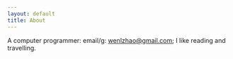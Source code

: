 ```yaml
---
layout: default
title: About
---
```


A computer programmer: email/g: wenlzhao@gmail.com; I like reading and travelling.
